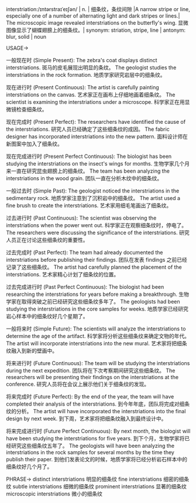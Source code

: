 interstriation:/ɪntərstraɪˈeɪʃən/ | n. |  细条纹，条纹间隙 |A narrow stripe or line, especially one of a number of alternating light and dark stripes or lines.| The microscopic image revealed interstriations on the butterfly's wing. 显微图像显示了蝴蝶翅膀上的细条纹。| synonym: striation, stripe, line | antonym: blur, solid | noun

USAGE->

一般现在时 (Simple Present):
The zebra's coat displays distinct interstriations.  斑马的皮毛展现出明显的条纹。
The geologist studies the interstriations in the rock formation. 地质学家研究岩层中的细条纹。

现在进行时 (Present Continuous):
The artist is carefully painting interstriations on the canvas.  艺术家正在画布上仔细地画着细条纹。
The scientist is examining the interstriations under a microscope. 科学家正在用显微镜检查细条纹。

现在完成时 (Present Perfect):
The researchers have identified the cause of the interstriations. 研究人员已经确定了这些细条纹的成因。
The fabric designer has incorporated interstriations into the new pattern.  面料设计师在新图案中加入了细条纹。

现在完成进行时 (Present Perfect Continuous):
The biologist has been studying the interstriations on the insect's wings for months.  生物学家几个月来一直在研究昆虫翅膀上的细条纹。
The team has been analyzing the interstriations in the wood grain.  团队一直在分析木纹中的细条纹。

一般过去时 (Simple Past):
The geologist noticed the interstriations in the sedimentary rock. 地质学家注意到了沉积岩中的细条纹。
The artist used a fine brush to create the interstriations. 艺术家用细毛笔画出了细条纹。

过去进行时 (Past Continuous):
The scientist was observing the interstriations when the power went out.  科学家正在观察细条纹时，停电了。
The researchers were discussing the significance of the interstriations. 研究人员正在讨论这些细条纹的重要性。

过去完成时 (Past Perfect):
The team had already documented the interstriations before publishing their findings.  团队在发表 findings 之前已经记录了这些细条纹。
The artist had carefully planned the placement of the interstriations. 艺术家精心计划了细条纹的位置。

过去完成进行时 (Past Perfect Continuous):
The biologist had been researching the interstriations for years before making a breakthrough.  生物学家在取得突破之前已经研究这些细条纹多年了。
The geologists had been studying the interstriations in the core samples for weeks. 地质学家已经研究岩心样本中的细条纹好几个星期了。

一般将来时 (Simple Future):
The scientists will analyze the interstriations to determine the age of the artifact. 科学家将分析这些细条纹来确定文物的年代。
The artist will incorporate interstriations into the new mural.  艺术家将把细条纹融入到新的壁画中。

将来进行时 (Future Continuous):
The team will be studying the interstriations during the next expedition.  团队将在下次考察期间研究这些细条纹。
The researchers will be presenting their findings on the interstriations at the conference. 研究人员将在会议上展示他们关于细条纹的发现。

将来完成时 (Future Perfect):
By the end of the year, the team will have completed their analysis of the interstriations. 到今年年底，团队将完成对细条纹的分析。
The artist will have incorporated the interstriations into the final design by next week. 到下周，艺术家将把细条纹融入到最终设计中。

将来完成进行时 (Future Perfect Continuous):
By next month, the biologist will have been studying the interstriations for five years. 到下个月，生物学家将已经研究这些细条纹五年了。
The geologists will have been analyzing the interstriations in the rock samples for several months by the time they publish their paper. 到他们发表论文的时候，地质学家将已经分析岩石样本中的细条纹好几个月了。



PHRASE->
distinct interstriations  明显的细条纹
fine interstriations 细密的细条纹
subtle interstriations  细微的细条纹
prominent interstriations  显著的细条纹
microscopic interstriations  微小的细条纹
